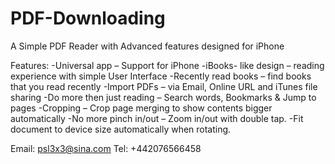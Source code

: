 # PDF-Downloading
A Simple PDF Reader with Advanced features designed for iPhone

Features:
-Universal app – Support for iPhone
-iBooks- like design – reading experience with simple User Interface
-Recently read books – find books that you read recently
-Import PDFs – via Email, Online URL and iTunes file sharing
-Do more then just reading – Search words, Bookmarks & Jump to pages
-Cropping – Crop page merging to show contents bigger automatically
-No more pinch in/out – Zoom in/out with double tap.
-Fit document to device size automatically when rotating.

Email: psl3x3@sina.com
Tel: +442076566458
